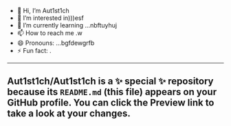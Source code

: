 - 👋 Hi, I’m Aut1st1ch 
- 👀 I’m interested in)))esf
- 🌱 I’m currently learning ...nbftuyhuj
- 📫 How to reach me .w
- 😄 Pronouns: ...bgfdewgrfb
- ⚡ Fun fact: .
---
Aut1st1ch/Aut1st1ch is a ✨ special ✨ repository because its `README.md` (this file) appears on your GitHub profile.
You can click the Preview link to take a look at your changes.
---
